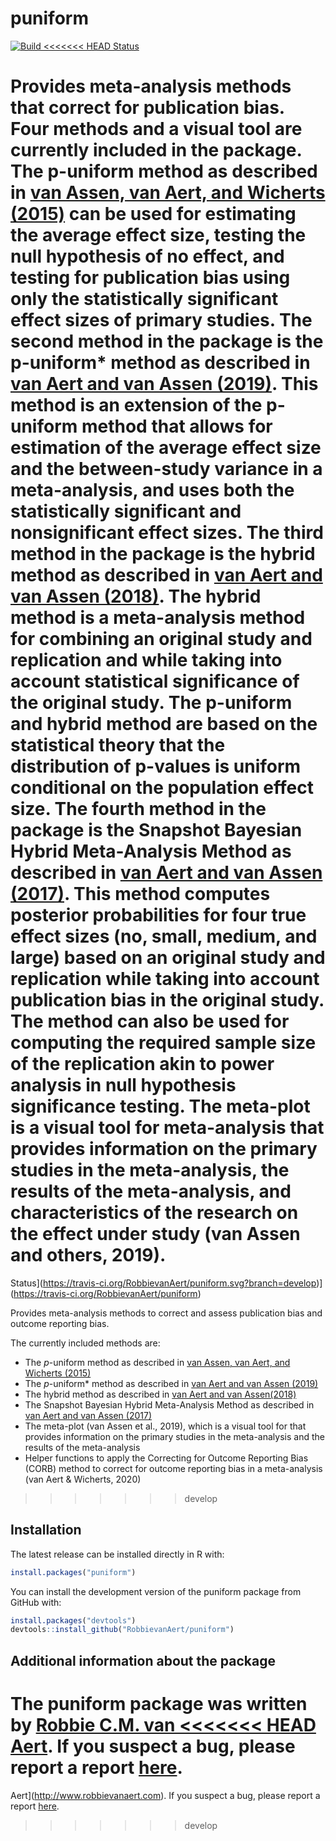 
<!-- README.md is generated from README.Rmd. Please edit that file -->

# puniform

[![Build
<<<<<<< HEAD
Status](https://travis-ci.org/RobbievanAert/puniform.svg?branch=master)](https://travis-ci.org/RobbievanAert/puniform)

Provides meta-analysis methods that correct for publication bias. Four
methods and a visual tool are currently included in the package. The
p-uniform method as described in [van Assen, van Aert, and Wicherts
(2015)](http://dx.doi.org/10.1037/met0000025) can be used for estimating
the average effect size, testing the null hypothesis of no effect, and
testing for publication bias using only the statistically significant
effect sizes of primary studies. The second method in the package is the
p-uniform\* method as described in [van Aert and van Assen
(2019)](https://osf.io/preprints/metaarxiv/zqjr9/). This method is an
extension of the p-uniform method that allows for estimation of the
average effect size and the between-study variance in a meta-analysis,
and uses both the statistically significant and nonsignificant effect
sizes. The third method in the package is the hybrid method as described
in [van Aert and van Assen
(2018)](https://link.springer.com/article/10.3758/s13428-017-0967-6).
The hybrid method is a meta-analysis method for combining an original
study and replication and while taking into account statistical
significance of the original study. The p-uniform and hybrid method are
based on the statistical theory that the distribution of p-values is
uniform conditional on the population effect size. The fourth method in
the package is the Snapshot Bayesian Hybrid Meta-Analysis Method as
described in [van Aert and van Assen
(2017)](https://journals.plos.org/plosone/article?id=10.1371/journal.pone.0175302).
This method computes posterior probabilities for four true effect sizes
(no, small, medium, and large) based on an original study and
replication while taking into account publication bias in the original
study. The method can also be used for computing the required sample
size of the replication akin to power analysis in null hypothesis
significance testing. The meta-plot is a visual tool for meta-analysis
that provides information on the primary studies in the meta-analysis,
the results of the meta-analysis, and characteristics of the research on
the effect under study (van Assen and others, 2019).
=======
Status](https://travis-ci.org/RobbievanAert/puniform.svg?branch=develop)](https://travis-ci.org/RobbievanAert/puniform)

Provides meta-analysis methods to correct and assess publication bias
and outcome reporting bias.

The currently included methods are:

  - The *p*-uniform method as described in [van Assen, van Aert, and
    Wicherts (2015)](http://dx.doi.org/10.1037/met0000025)
  - The *p*-uniform\* method as described in [van Aert and van Assen
    (2019)](https://osf.io/preprints/metaarxiv/zqjr9/)
  - The hybrid method as described in [van Aert and van
    Assen(2018)](https://link.springer.com/article/10.3758/s13428-017-0967-6)
  - The Snapshot Bayesian Hybrid Meta-Analysis Method as described in
    [van Aert and van Assen
    (2017)](https://journals.plos.org/plosone/article?id=10.1371/journal.pone.0175302)
  - The meta-plot (van Assen et al., 2019), which is a visual tool for
    that provides information on the primary studies in the
    meta-analysis and the results of the meta-analysis
  - Helper functions to apply the Correcting for Outcome Reporting Bias
    (CORB) method to correct for outcome reporting bias in a
    meta-analysis (van Aert & Wicherts, 2020)
>>>>>>> develop

## Installation

The latest release can be installed directly in R with:

``` r
install.packages("puniform")
```

You can install the development version of the puniform package from
GitHub with:

``` r
install.packages("devtools")
devtools::install_github("RobbievanAert/puniform")
```

## Additional information about the package

The puniform package was written by [Robbie C.M. van
<<<<<<< HEAD
Aert](http://www.robbievanaert.com/). If you suspect a bug, please
report a report
[here](https://github.com/RobbievanAert/puniform/issues).
=======
Aert](http://www.robbievanaert.com). If you suspect a bug, please report
a report [here](https://github.com/RobbievanAert/puniform/issues).
>>>>>>> develop
